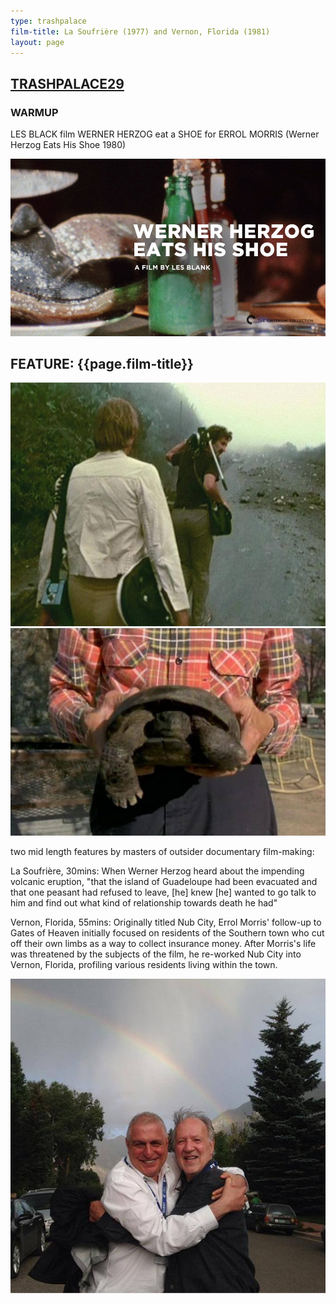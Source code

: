 ```yaml
---
type: trashpalace
film-title: La Soufrière (1977) and Vernon, Florida (1981)
layout: page
---
```


## [TRASHPALACE29]({{page.url}})

### WARMUP
 LES BLACK film WERNER HERZOG eat a SHOE for ERROL MORRIS (Werner Herzog Eats His Shoe 1980)

![warmupfilm](/images/trashpalace/TP29-warmup0.jpg)

## FEATURE: {{page.film-title}}

![poster](/images/trashpalace/TP29-0.jpg)
![poster](/images/trashpalace/TP29-1.jpg)

two mid length features by masters of outsider documentary film-making:

La Soufrière, 30mins: When Werner Herzog heard about the impending volcanic eruption, "that the island of Guadeloupe had been evacuated and that one peasant had refused to leave, [he] knew [he] wanted to go talk to him and find out what kind of relationship towards death he had"

Vernon, Florida, 55mins: Originally titled Nub City, Errol Morris' follow-up to Gates of Heaven initially focused on residents of the Southern town who cut off their own limbs as a way to collect insurance money. After Morris's life was threatened by the subjects of the film, he re-worked Nub City into Vernon, Florida, profiling various residents living within the town.


![poster](/images/trashpalace/TP29-2.jpg)




